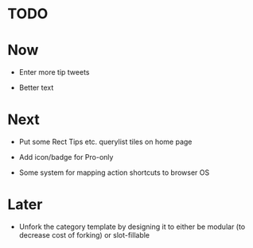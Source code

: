 # TODO

# Now

- Enter more tip tweets

- Better text

# Next

- Put some Rect Tips etc. querylist tiles on home page

- Add icon/badge for Pro-only

- Some system for mapping action shortcuts to browser OS

# Later

- Unfork the category template by designing it to either 
  be modular (to decrease cost of forking) or slot-fillable
  
